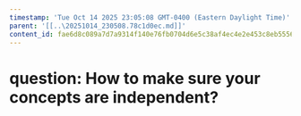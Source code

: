 ```yaml
---
timestamp: 'Tue Oct 14 2025 23:05:08 GMT-0400 (Eastern Daylight Time)'
parent: '[[..\20251014_230508.78c1d0ec.md]]'
content_id: fae6d8c089a7d7a9314f140e76fb0704d6e5c38af4ec4e2e453c8eb55562a9fc
---
```


# question: How to make sure your concepts are independent?
